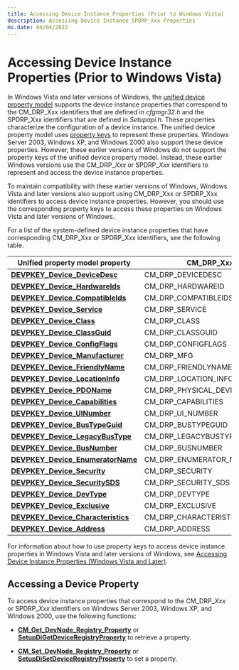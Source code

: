 ```yaml
---
title: Accessing Device Instance Properties (Prior to Windows Vista)
description: Accessing Device Instance SPDRP_Xxx Properties
ms.date: 04/04/2022
---
```


# Accessing Device Instance Properties (Prior to Windows Vista)

In Windows Vista and later versions of Windows, the [unified device property model](unified-device-property-model--windows-vista-and-later-.md) supports the device instance properties that correspond to the CM_DRP_Xxx identifiers that are defined in *cfgmgr32.h* and the SPDRP_Xxx identifiers that are defined in *Setupapi.h*. These properties characterize the configuration of a device instance. The unified device property model uses [property keys](property-keys.md) to represent these properties. Windows Server 2003, Windows XP, and Windows 2000 also support these device properties. However, these earlier versions of Windows do not support the property keys of the unified device property model. Instead, these earlier Windows versions use the CM_DRP_*Xxx* or SPDRP_*Xxx* identifiers to represent and access the device instance properties.

To maintain compatibility with these earlier versions of Windows, Windows Vista and later versions also support using CM_DRP_Xxx or SPDRP_Xxx identifiers to access device instance properties. However, you should use the corresponding property keys to access these properties on Windows Vista and later versions of Windows.

For a list of the system-defined device instance properties that have corresponding CM_DRP_Xxx or SPDRP_Xxx identifiers, see the following table.

|Unified property model property | CM_DRP_Xxx value | SPDRP_Xxx value |
| --- | --- | ---|
| [**DEVPKEY_Device_DeviceDesc**](devpkey-device-devicedesc.md) | CM_DRP_DEVICEDESC | SPDRP_DEVICEDESC |
| [**DEVPKEY_Device_HardwareIds**](devpkey-device-hardwareids.md) | CM_DRP_HARDWAREID | SPDRP_HARDWAREID |
| [**DEVPKEY_Device_CompatibleIds**](devpkey-device-compatibleids.md) | CM_DRP_COMPATIBLEIDS | SPDRP_COMPATIBLEIDS |
| [**DEVPKEY_Device_Service**](devpkey-device-service.md) | CM_DRP_SERVICE | SPDRP_SERVICE |
| [**DEVPKEY_Device_Class**](devpkey-device-class.md) | CM_DRP_CLASS | SPDRP_CLASS |
| [**DEVPKEY_Device_ClassGuid**](devpkey-device-classguid.md) | CM_DRP_CLASSGUID | SPDRP_CLASSGUID |
| [**DEVPKEY_Device_ConfigFlags**](devpkey-device-configflags.md) | CM_DRP_CONFIGFLAGS | SPDRP_CONFIGFLAGS |
| [**DEVPKEY_Device_Manufacturer**](devpkey-device-manufacturer.md) | CM_DRP_MFG | SPDRP_MFG |
| [**DEVPKEY_Device_FriendlyName**](devpkey-device-friendlyname.md) | CM_DRP_FRIENDLYNAME | SPDRP_FRIENDLYNAME |
| [**DEVPKEY_Device_LocationInfo**](devpkey-device-locationinfo.md) | CM_DRP_LOCATION_INFORMATION | SPDRP_LOCATION_INFORMATION |
| [**DEVPKEY_Device_PDOName**](devpkey-device-pdoname.md) | CM_DRP_PHYSICAL_DEVICE_OBJECT_NAME | SPDRP_PHYSICAL_DEVICE_OBJECT_NAME |
| [**DEVPKEY_Device_Capabilities**](devpkey-device-capabilities.md) | CM_DRP_CAPABILITIES | SPDRP_CAPABILITIES |
| [**DEVPKEY_Device_UINumber**](devpkey-device-uinumber.md) | CM_DRP_UI_NUMBER | SPDRP_UI_NUMBER |
| [**DEVPKEY_Device_BusTypeGuid**](devpkey-device-bustypeguid.md) | CM_DRP_BUSTYPEGUID | SPDRP_BUSTYPEGUID |
| [**DEVPKEY_Device_LegacyBusType**](devpkey-device-legacybustype.md) | CM_DRP_LEGACYBUSTYPE | SPDRP_LEGACYBUSTYPE |
| [**DEVPKEY_Device_BusNumber**](devpkey-device-busnumber.md) | CM_DRP_BUSNUMBER | SPDRP_BUSNUMBER |
| [**DEVPKEY_Device_EnumeratorName**](devpkey-device-enumeratorname.md) | CM_DRP_ENUMERATOR_NAME | SPDRP_ENUMERATOR_NAME |
| [**DEVPKEY_Device_Security**](devpkey-device-security.md) | CM_DRP_SECURITY | SPDRP_SECURITY |
| [**DEVPKEY_Device_SecuritySDS**](devpkey-device-securitysds.md) | CM_DRP_SECURITY_SDS | SPDRP_SECURITY_SDS |
| [**DEVPKEY_Device_DevType**](devpkey-device-devtype.md) | CM_DRP_DEVTYPE | SPDRP_DEVTYPE |
| [**DEVPKEY_Device_Exclusive**](devpkey-device-exclusive.md) | CM_DRP_EXCLUSIVE | SPDRP_EXCLUSIVE |
| [**DEVPKEY_Device_Characteristics**](devpkey-device-characteristics.md) | CM_DRP_CHARACTERISTICS | SPDRP_CHARACTERISTICS |
| [**DEVPKEY_Device_Address**](devpkey-device-address.md) | CM_DRP_ADDRESS | SPDRP_ADDRESS |


For information about how to use property keys to access device instance properties in Windows Vista and later versions of Windows, see [Accessing Device Instance Properties (Windows Vista and Later)](accessing-device-instance-properties--windows-vista-and-later-.md).

## Accessing a Device Property

To access device instance properties that correspond to the CM_DRP_*Xxx* or SPDRP_*Xxx* identifiers on Windows Server 2003, Windows XP, and Windows 2000, use the following functions:

-   [**CM_Get_DevNode_Registry_Property**](/windows/win32/api/cfgmgr32/nf-cfgmgr32-cm_get_devnode_registry_propertyw) or [**SetupDiGetDeviceRegistryProperty**](/windows/win32/api/setupapi/nf-setupapi-setupdigetdeviceregistrypropertya) to retrieve a property.

-   [**CM_Set_DevNode_Registry_Property**](/windows/win32/api/cfgmgr32/nf-cfgmgr32-cm_set_devnode_registry_propertyw) or [**SetupDiSetDeviceRegistryProperty**](/windows/win32/api/setupapi/nf-setupapi-setupdisetdeviceregistrypropertya) to set a property.
